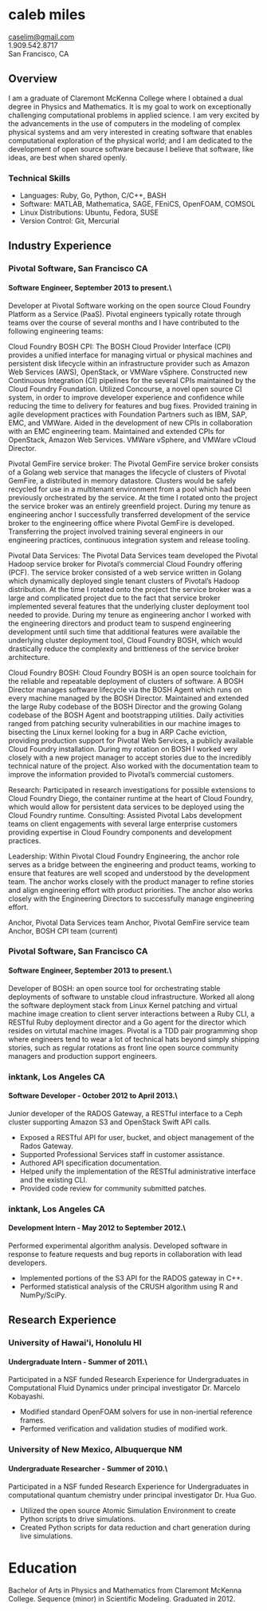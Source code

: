 # caleb miles

caselim@gmail.com  
1.909.542.8717  
San Francisco, CA  

## Overview
I am a graduate of Claremont McKenna College where I obtained a dual degree in Physics and Mathematics.
It is my goal to work on exceptionally challenging computational problems in applied science. I am very excited by the advancements in the use of computers in the modeling of complex physical systems and am very interested in creating software that enables computational exploration of the physical world; and I am dedicated to the development of open source software because I believe that software, like ideas, are best when shared openly. 

### Technical Skills

* Languages: Ruby, Go, Python, C/C++, BASH
* Software: MATLAB, Mathematica, SAGE, FEniCS, OpenFOAM, COMSOL
* Linux Distributions: Ubuntu, Fedora, SUSE
* Version Control: Git, Mercurial

## Industry Experience

### Pivotal Software, San Francisco CA  
#### Software Engineer, September 2013 to present.\

Developer at Pivotal Software working on the open source Cloud Foundry Platform as a Service (PaaS). Pivotal engineers typically rotate through teams over the course of several months and I have contributed to 
the following engineering teams:

Cloud Foundry BOSH CPI:
The BOSH Cloud Provider Interface (CPI) provides a unified interface for managing virtual or physical machines and persistent disk lifecycle within an infrastructure provider such as Amazon Web Services (AWS), OpenStack, or VMWare vSphere. Constructed new Continuous Integration (CI) pipelines for the several CPIs maintained by the Cloud Foundry Foundation. Utilized Concourse, a novel open source CI system, in order to improve developer experience and confidence while reducing the time to delivery for features and bug fixes. Provided training in agile development practices with Foundation Partners such as IBM, SAP, EMC, and VMWare. Aided in the development of new CPIs in collaboration with an EMC engineering team. Maintained and extended CPIs for OpenStack, Amazon Web Services. VMWare vSphere, and VMWare vCloud Director.

Pivotal GemFire service broker:
The Pivotal GemFire service broker consists of a Golang web service that manages the lifecycle of clusters of Pivotal GemFire, a distributed in memory datastore. Clusters would be safely recycled for use in a multitenant environment from a pool which had been previously orchestrated by the service. At the time I rotated onto the project the service broker was an entirely greenfield project. During my tenure as engineering anchor I successfully transferred development of the service broker to the engineering office where Pivotal GemFire is developed. Transferring the project involved training several engineers in our engineering practices, continuous integration system and release tooling.


Pivotal Data Services:
The Pivotal Data Services team developed the Pivotal Hadoop service broker for Pivotal’s commercial Cloud Foundry offering (PCF). The service broker consisted of a web service written in Golang which dynamically deployed single tenant clusters of Pivotal’s Hadoop distribution. At the time I rotated onto the project the service broker was a large and complicated project due to the fact that service broker implemented several features that the underlying cluster deployment tool needed to provide. During my tenure as engineering anchor I worked with the engineering directors and product team to suspend engineering development until such time that additional features were available the underlying cluster deployment tool, Cloud Foundry BOSH, which would drastically reduce the complexity and brittleness of the service broker architecture.



Cloud Foundry BOSH:
Cloud Foundry BOSH is an open source toolchain for the reliable and repeatable deployment of clusters of software. A BOSH Director manages software lifecycle via the BOSH Agent which runs on every machine managed by the BOSH Director. Maintained and extended the large Ruby codebase of the BOSH Director and the growing Golang codebase of the BOSH Agent and bootstrapping utilities. Daily activities ranged from patching security vulnerabilities in our machine images to bisecting the Linux kernel looking for a bug in ARP Cache eviction, providing production support for Pivotal Web Services, a publicly available Cloud Foundry installation. During my rotation on BOSH I worked very closely with a new project manager to accept stories due to the incredibly technical nature of the project. Also worked with the documentation team to improve the information provided to Pivotal’s commercial customers.


Research:
Participated in research investigations for possible extensions to Cloud Foundry Diego, the container runtime at the heart of Cloud Foundry, which would allow for persistent data services to be deployed using the Cloud Foundry runtime.
Consulting:
Assisted Pivotal Labs development teams on client engagements with several large enterprise customers providing expertise in Cloud Foundry components and development practices.

Leadership:
Within Pivotal Cloud Foundry Engineering, the anchor role serves as a bridge between the engineering and product teams, working to ensure that features are well scoped and understood by the development team. The anchor works closely with the product manager to refine stories and align engineering effort with product priorities. The anchor also works closely with the Engineering Directors to successfully manage engineering effort.

Anchor, Pivotal Data Services team
Anchor, Pivotal GemFire service team
Anchor, BOSH CPI team (current)





### Pivotal Software, San Francisco CA  
#### Software Engineer, September 2013 to present.\

Developer of BOSH: an open source tool for orchestrating stable deployments of software to unstable cloud
infrastructure. Worked all along the software deployment stack from Linux Kernel patching and virtual machine
image creation to client server interactions between a Ruby CLI, a RESTful Ruby deployment director and a Go
agent for the director which resides on virtutal machine images. Pivotal is a TDD pair programming shop where
engineers tend to wear a lot of technical hats beyond simply shipping stories, such as regular rotations
as front line open source community managers and production support engineers.


### inktank, Los Angeles CA
#### Software Developer - October 2012 to April 2013.\

Junior developer of the RADOS Gateway, a RESTful interface to a Ceph cluster supporting Amazon S3 and OpenStack
Swift API calls.

 * Exposed a RESTful API for user, bucket, and object management of the Rados Gateway.
 * Supported Professional Services staff in customer assistance.
 * Authored API specification documentation.
 * Helped unify the implementation of the RESTful administrative interface and the existing CLI.
 * Provided code review for community submitted patches.

### inktank, Los Angeles CA
#### Development Intern - May 2012 to September 2012.\

Performed experimental algorithm analysis. Developed software in response to feature requests and bug reports in collaboration with lead developers. 

 * Implemented portions of the S3 API for the RADOS gateway in C++.
 * Performed statistical analysis of the CRUSH algorithm using R and NumPy/SciPy.

## Research Experience

### University of Hawai'i, Honolulu HI
#### Undergraduate Intern - Summer of 2011.\

Participated in a NSF funded Research Experience for Undergraduates in Computational Fluid Dynamics under principal investigator Dr. Marcelo Kobayashi.

* Modified standard OpenFOAM solvers for use in non-inertial reference frames.
* Performed verification and validation studies of modified work.

### University of New Mexico, Albuquerque NM
#### Undergraduate Researcher - Summer of 2010.\

Participated in a NSF funded Research Experience for Undergraduates in computational quantum chemistry under principal investigator Dr. Hua Guo.

 * Utilized the open source Atomic Simulation Environment to create Python scripts to drive simulations.
 * Created Python scripts for data reduction and chart generation during live simulations.

# Education
Bachelor of Arts in Physics and Mathematics from Claremont McKenna College. Sequence (minor) in Scientific Modeling. Graduated in 2012.
